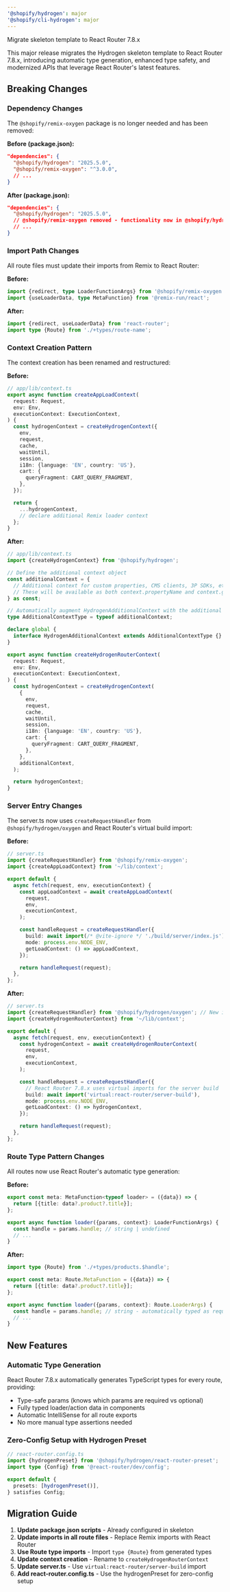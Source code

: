 ```yaml
---
'@shopify/hydrogen': major
'@shopify/cli-hydrogen': major
---
```


Migrate skeleton template to React Router 7.8.x

This major release migrates the Hydrogen skeleton template to React Router 7.8.x, introducing automatic type generation, enhanced type safety, and modernized APIs that leverage React Router's latest features.

## Breaking Changes

### Dependency Changes

The `@shopify/remix-oxygen` package is no longer needed and has been removed:

**Before (package.json):**

```json
"dependencies": {
  "@shopify/hydrogen": "2025.5.0",
  "@shopify/remix-oxygen": "^3.0.0",
  // ...
}
```

**After (package.json):**

```json
"dependencies": {
  "@shopify/hydrogen": "2025.5.0",
  // @shopify/remix-oxygen removed - functionality now in @shopify/hydrogen/oxygen
  // ...
}
```

### Import Path Changes

All route files must update their imports from Remix to React Router:

**Before:**

```typescript
import {redirect, type LoaderFunctionArgs} from '@shopify/remix-oxygen';
import {useLoaderData, type MetaFunction} from '@remix-run/react';
```

**After:**

```typescript
import {redirect, useLoaderData} from 'react-router';
import type {Route} from './+types/route-name';
```

### Context Creation Pattern

The context creation has been renamed and restructured:

**Before:**

```typescript
// app/lib/context.ts
export async function createAppLoadContext(
  request: Request,
  env: Env,
  executionContext: ExecutionContext,
) {
  const hydrogenContext = createHydrogenContext({
    env,
    request,
    cache,
    waitUntil,
    session,
    i18n: {language: 'EN', country: 'US'},
    cart: {
      queryFragment: CART_QUERY_FRAGMENT,
    },
  });

  return {
    ...hydrogenContext,
    // declare additional Remix loader context
  };
}
```

**After:**

```typescript
// app/lib/context.ts
import {createHydrogenContext} from '@shopify/hydrogen';

// Define the additional context object
const additionalContext = {
  // Additional context for custom properties, CMS clients, 3P SDKs, etc.
  // These will be available as both context.propertyName and context.get(propertyContext)
} as const;

// Automatically augment HydrogenAdditionalContext with the additional context type
type AdditionalContextType = typeof additionalContext;

declare global {
  interface HydrogenAdditionalContext extends AdditionalContextType {}
}

export async function createHydrogenRouterContext(
  request: Request,
  env: Env,
  executionContext: ExecutionContext,
) {
  const hydrogenContext = createHydrogenContext(
    {
      env,
      request,
      cache,
      waitUntil,
      session,
      i18n: {language: 'EN', country: 'US'},
      cart: {
        queryFragment: CART_QUERY_FRAGMENT,
      },
    },
    additionalContext,
  );

  return hydrogenContext;
}
```

### Server Entry Changes

The server.ts now uses `createRequestHandler` from `@shopify/hydrogen/oxygen` and React Router's virtual build import:

**Before:**

```typescript
// server.ts
import {createRequestHandler} from '@shopify/remix-oxygen';
import {createAppLoadContext} from '~/lib/context';

export default {
  async fetch(request, env, executionContext) {
    const appLoadContext = await createAppLoadContext(
      request,
      env,
      executionContext,
    );

    const handleRequest = createRequestHandler({
      build: await import(/* @vite-ignore */ './build/server/index.js'),
      mode: process.env.NODE_ENV,
      getLoadContext: () => appLoadContext,
    });

    return handleRequest(request);
  },
};
```

**After:**

```typescript
// server.ts
import {createRequestHandler} from '@shopify/hydrogen/oxygen'; // New import source!
import {createHydrogenRouterContext} from '~/lib/context';

export default {
  async fetch(request, env, executionContext) {
    const hydrogenContext = await createHydrogenRouterContext(
      request,
      env,
      executionContext,
    );

    const handleRequest = createRequestHandler({
      // React Router 7.8.x uses virtual imports for the server build
      build: await import('virtual:react-router/server-build'),
      mode: process.env.NODE_ENV,
      getLoadContext: () => hydrogenContext,
    });

    return handleRequest(request);
  },
};
```

### Route Type Pattern Changes

All routes now use React Router's automatic type generation:

**Before:**

```typescript
export const meta: MetaFunction<typeof loader> = ({data}) => {
  return [{title: data?.product?.title}];
};

export async function loader({params, context}: LoaderFunctionArgs) {
  const handle = params.handle; // string | undefined
  // ...
}
```

**After:**

```typescript
import type {Route} from './+types/products.$handle';

export const meta: Route.MetaFunction = ({data}) => {
  return [{title: data?.product?.title}];
};

export async function loader({params, context}: Route.LoaderArgs) {
  const handle = params.handle; // string - automatically typed as required!
  // ...
}
```

## New Features

### Automatic Type Generation

React Router 7.8.x automatically generates TypeScript types for every route, providing:

- Type-safe params (knows which params are required vs optional)
- Fully typed loader/action data in components
- Automatic IntelliSense for all route exports
- No more manual type assertions needed

### Zero-Config Setup with Hydrogen Preset

```typescript
// react-router.config.ts
import {hydrogenPreset} from '@shopify/hydrogen/react-router-preset';
import type {Config} from '@react-router/dev/config';

export default {
  presets: [hydrogenPreset()],
} satisfies Config;
```

## Migration Guide

1. **Update package.json scripts** - Already configured in skeleton
2. **Update imports in all route files** - Replace Remix imports with React Router
3. **Use Route type imports** - Import `type {Route}` from generated types
4. **Update context creation** - Rename to `createHydrogenRouterContext`
5. **Update server.ts** - Use `virtual:react-router/server-build` import
6. **Add react-router.config.ts** - Use the hydrogenPreset for zero-config setup
